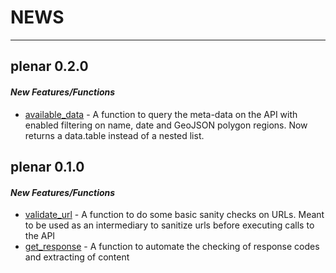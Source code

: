 # **NEWS**

***
## **plenar 0.2.0**

#### *New Features/Functions*

* [available_data](R/available_data.R) - A function to query the meta-data on the API with enabled filtering on name, date and GeoJSON polygon regions. Now returns a data.table instead of a nested list.


## **plenar 0.1.0**

#### *New Features/Functions*

* [validate_url](R/validate_url.R) - A function to do some basic sanity checks on URLs. Meant to be used as an intermediary to sanitize urls before executing calls to the API
* [get_response](R/get_response.R) - A function to automate the checking of response codes and extracting of content
